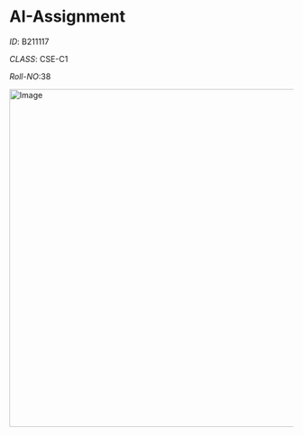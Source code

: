 # AI-Assignment

*ID*:   B211117

*CLASS*: CSE-C1

*Roll-NO*:38

<img width="1366" height="600" alt="Image" src="https://github.com/user-attachments/assets/df8751e3-1525-47ce-b6e8-6833a728d8d3" />
